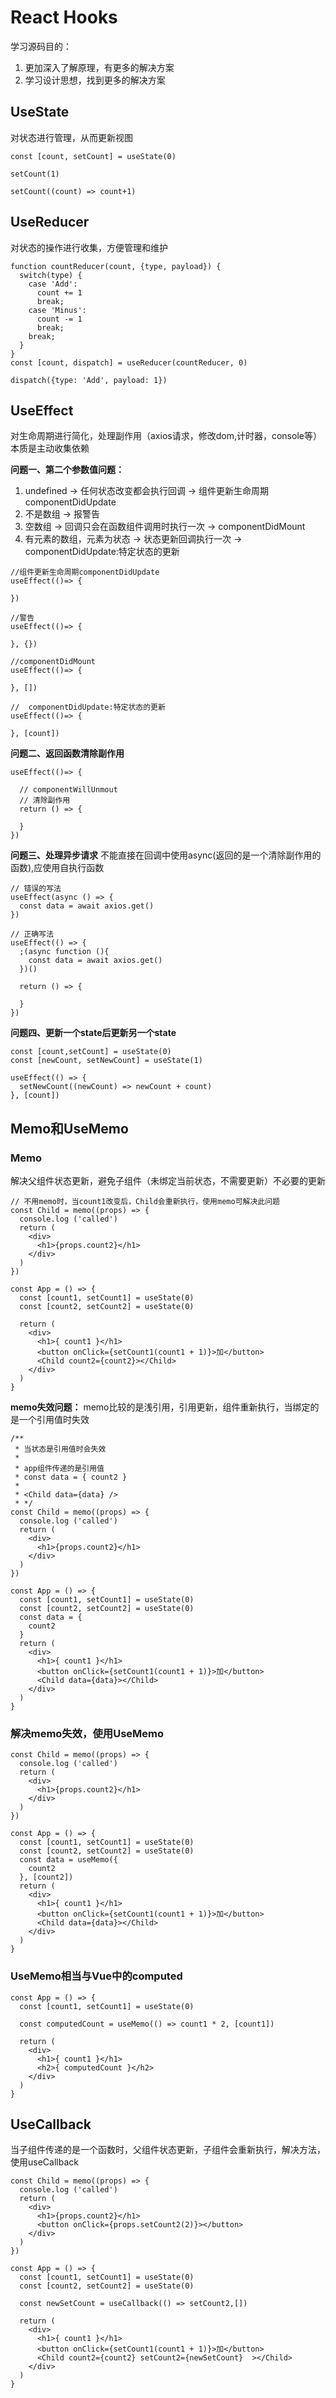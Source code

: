 # React Hooks 

学习源码目的：
1. 更加深入了解原理，有更多的解决方案
2. 学习设计思想，找到更多的解决方案

## UseState 

对状态进行管理，从而更新视图

``` tsx
const [count, setCount] = useState(0)

setCount(1)

setCount((count) => count+1)

```

## UseReducer

对状态的操作进行收集，方便管理和维护

```tsx
function countReducer(count, {type, payload}) {
  switch(type) {
    case 'Add':
      count += 1
      break;
    case 'Minus':
      count -= 1
      break;
    break;
  }
}
const [count, dispatch] = useReducer(countReducer, 0)

dispatch({type: 'Add', payload: 1})
```

## UseEffect

对生命周期进行简化，处理副作用（axios请求，修改dom,计时器，console等）
本质是主动收集依赖

**问题一、第二个参数值问题：**
1. undefined  -> 任何状态改变都会执行回调      -> 组件更新生命周期componentDidUpdate
2. 不是数组     -> 报警告
3. 空数组      -> 回调只会在函数组件调用时执行一次 -> componentDidMount
4. 有元素的数组，元素为状态  -> 状态更新回调执行一次 -> componentDidUpdate:特定状态的更新

```tsx
//组件更新生命周期componentDidUpdate 
useEffect(()=> {

})

//警告
useEffect(()=> {

}, {})

//componentDidMount
useEffect(()=> {

}, [])

//  componentDidUpdate:特定状态的更新
useEffect(()=> {

}, [count])

```

**问题二、返回函数清除副作用**

``` tsx
useEffect(()=> {

  // componentWillUnmout
  // 清除副作用
  return () => {

  }
})
```

**问题三、处理异步请求**
不能直接在回调中使用async(返回的是一个清除副作用的函数),应使用自执行函数
``` tsx
// 错误的写法
useEffect(async () => {
  const data = await axios.get()
})

// 正确写法
useEffect(() => {
  ;(async function (){
    const data = await axios.get()
  })()

  return () => {

  }
})
```

**问题四、更新一个state后更新另一个state**

``` tsx
const [count,setCount] = useState(0)
const [newCount, setNewCount] = useState(1)

useEffect(() => {
  setNewCount((newCount) => newCount + count)
}, [count])
```

## Memo和UseMemo

### Memo

解决父组件状态更新，避免子组件（未绑定当前状态，不需要更新）不必要的更新

``` tsx
// 不用memo时，当count1改变后，Child会重新执行，使用memo可解决此问题
const Child = memo((props) => {
  console.log ('called')
  return (
    <div>
      <h1>{props.count2}</h1>
    </div>
  )
})

const App = () => {
  const [count1, setCount1] = useState(0)
  const [count2, setCount2] = useState(0)

  return (
    <div>
      <h1>{ count1 }</h1>
      <button onClick={setCount1(count1 + 1)}>加</button>
      <Child count2={count2}></Child>
    </div>
  )
}
```

**memo失效问题：**
memo比较的是浅引用，引用更新，组件重新执行，当绑定的是一个引用值时失效

``` tsx
/**
 * 当状态是引用值时会失效
 * 
 * app组件传递的是引用值
 * const data = { count2 }
 * 
 * <Child data={data} />
 * */ 
const Child = memo((props) => {
  console.log ('called')
  return (
    <div>
      <h1>{props.count2}</h1>
    </div>
  )
})

const App = () => {
  const [count1, setCount1] = useState(0)
  const [count2, setCount2] = useState(0)
  const data = {
    count2
  }
  return (
    <div>
      <h1>{ count1 }</h1>
      <button onClick={setCount1(count1 + 1)}>加</button>
      <Child data={data}></Child>
    </div>
  )
}
```

### 解决memo失效，使用UseMemo

``` tsx
const Child = memo((props) => {
  console.log ('called')
  return (
    <div>
      <h1>{props.count2}</h1>
    </div>
  )
})

const App = () => {
  const [count1, setCount1] = useState(0)
  const [count2, setCount2] = useState(0)
  const data = useMemo({
    count2
  }, [count2])
  return (
    <div>
      <h1>{ count1 }</h1>
      <button onClick={setCount1(count1 + 1)}>加</button>
      <Child data={data}></Child>
    </div>
  )
}
```

### UseMemo相当与Vue中的computed

``` tsx
const App = () => {
  const [count1, setCount1] = useState(0)

  const computedCount = useMemo(() => count1 * 2, [count1])

  return (
    <div>
      <h1>{ count1 }</h1>
      <h2>{ computedCount }</h2>
    </div>
  )
}
```

## UseCallback

当子组件传递的是一个函数时，父组件状态更新，子组件会重新执行，解决方法，使用useCallback

``` tsx
const Child = memo((props) => {
  console.log ('called')
  return (
    <div>
      <h1>{props.count2}</h1>
      <button onClick={props.setCount2(2)}></button>
    </div>
  )
})

const App = () => {
  const [count1, setCount1] = useState(0)
  const [count2, setCount2] = useState(0)

  const newSetCount = useCallback(() => setCount2,[])

  return (
    <div>
      <h1>{ count1 }</h1>
      <button onClick={setCount1(count1 + 1)}>加</button>
      <Child count2={count2} setCount2={newSetCount}  ></Child>
    </div>
  )
}
```